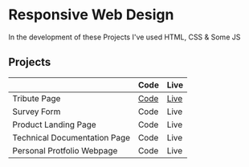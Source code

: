 # Responsive Web Design

In the development of these Projects I've used HTML, CSS & Some JS

## Projects

|                              | Code                                                                                               | Live                                                                                     |
| ---------------------------- | -------------------------------------------------------------------------------------------------- | ---------------------------------------------------------------------------------------- |
| Tribute Page                 | [Code](https://github.com/ShivangamSoni/FreeCodeCamp/tree/main/Responsive-Web-Design/Tribute-Page) | [Live](https://shivangamsoni.github.io/FreeCodeCamp/Responsive-Web-Design/Tribute-Page/) |
| Survey Form                  | Code                                                                                               | Live                                                                                     |
| Product Landing Page         | Code                                                                                               | Live                                                                                     |
| Technical Documentation Page | Code                                                                                               | Live                                                                                     |
| Personal Protfolio Webpage   | Code                                                                                               | Live                                                                                     |
